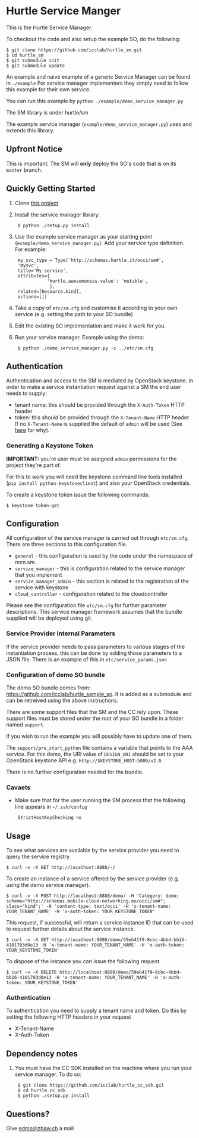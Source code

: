 # Hurtle Service Manger

This is the Hurtle Service Manager.

To checkout the code and also setup the example SO, do the following:

    $ git clone https://github.com/icclab/hurtle_sm.git
    $ cd hurtle_sm
    $ git submodule init
    $ git submodule update

An example and naive example of a generic Service Manager can be found in `./example`
For service manager implementers they simply need to follow this example for their own service.

You can run this example by `python ./example/demo_service_manager.py`

The SM library is under hurtle/sm

The example service manager (`example/demo_service_manager.py`) uses and extends this library.

## Upfront Notice

This is important. The SM will **only** deploy the SO's code that is on its `master` branch.

## Quickly Getting Started

1. Clone [this project](https://github.com/icclab/hurtle_sm.git)

2. Install the service manager library:

        $ python ./setup.py install

3. Use the example service manager as your starting point (`example/demo_service_manager.py`). Add your service type 
definition. For example:

        my_svc_type = Type('http://schemas.hurtle.it/occi/sm#',
        'mysvc',
        title='My service',
        attributes={
                   'hurtle.awesomeness.value': 'mutable',
                    },
        related=[Resource.kind],
        actions=[])

4. Take a copy of `etc/sm.cfg` and customise it according to your own service (e.g. setting the path to your SO bundle)

5. Edit the existing SO implementation and make it work for you.

5. Run your service manager. Example using the demo:

        $ python ./demo_service_manager.py -c ../etc/sm.cfg

## Authentication
Authentication and access to the SM is mediated by OpenStack keystone. In order to make a service instantiation request
against a SM the end user needs to supply:

 * tenant name: this should be provided through the `X-Auth-Token` HTTP header
 * token: this should be provided through the `X-Tenant-Name` HTTP header. If no `X-Tenant-Name` is supplied the 
 default of `admin` will be used (See [here](https://github.com/icclab/hurtle_cc_sdk/blob/master/sdk/services.py#L86) for why).

### Generating a Keystone Token
**IMPORTANT:** you're user must be assigned `admin` permissions for the project they're part of.

For this to work you will need the keystone command line tools installed (`pip install python-keystoneclient`) 
and also your OpenStack credentials.

To create a keystone token issue the following commands:

    $ keystone token-get

## Configuration

All configuration of the service manager is carried out through `etc/sm.cfg`. There are three sections to this
configuration file.

 * `general` - this configuration is used by the code under the namespace of mcn.sm.
 * `service_manager` - this is configuration related to the service manager that you implement
 * `service_manager_admin` - this section is related to the registration of the service with keystone
 * `cloud_controller` - configuration related to the cloudcontroller

Please see the configuration file `etc/sm.cfg` for further parameter descriptions.
This service manager framework assumes that the bundle supplied will be deployed using git.

### Service Provider Internal Parameters
If the service provider needs to pass parameters to various stages of the instantiation process, this can be done by
adding those parameters to a JSON file. There is an example of this in `etc/service_params.json`

### Configuration of demo SO bundle

The demo SO bundle comes from: https://github.com/icclab/hurtle_sample_so. It is added as a 
submodule and can be retreived using the above instructions.

There are some support files that the SM and the CC rely upon. These support files must be stored under the root of
your SO bundle in a folder named `support`.

If you wish to run the example you will possibly have to update one of them.

The `support/pre_start_python` file contains a variable that points to the AAA service. For this demo, the URI value of
`DESIGN_URI` should be set to your OpenStack keystone API e.g. `http://$KEYSTONE_HOST:5000/v2.0`.

There is no further configuration needed for the bundle.

### Cavaets

 * Make sure that for the user running the SM process that the following line appears in `~/.ssh/config`

        StrictHostKeyChecking no

## Usage

To see what services are available by the service provider you need to query the service registry.

    $ curl -v -X GET http://localhost:8888/-/

To create an instance of a service offered by the service provider (e.g. using the demo service manager).

    $ curl -v -X POST http://localhost:8888/demo/ -H 'Category: demo; scheme="http://schemas.mobile-cloud-networking.eu/occi/sm#"; class="kind";' -H 'content-type: text/occi' -H 'x-tenant-name: YOUR_TENANT_NAME' -H 'x-auth-token: YOUR_KEYSTONE_TOKEN'

This request, if successful, will return a service instance ID that can be used to request further details about the
service instance.

    $ curl -v -X GET http://localhost:8888/demo/59eb41f9-8cbc-4bbd-bb16-4101703d0e13 -H 'x-tenant-name: YOUR_TENANT_NAME' -H 'x-auth-token: YOUR_KEYSTONE_TOKEN'

To dispose of the instance you can issue the following request.

    $ curl -v -X DELETE http://localhost:8888/demo/59eb41f9-8cbc-4bbd-bb16-4101703d0e13 -H 'x-tenant-name: YOUR_TENANT_NAME' -H 'x-auth-token: YOUR_KEYSTONE_TOKEN'

### Authentication
To authentication you need to supply a tenant name and token. Do this by setting the following HTTP headers in your 
request

 * X-Tenant-Name
 * X-Auth-Token

## Dependency notes

1. You must have the CC SDK installed on the machine where you run your service manager. To do so:

        $ git clone https://github.com/icclab/hurtle_cc_sdk.git
        $ cd hurtle_cc_sdk
        $ python ./setup.py install

## Questions?

Give edmo@zhaw.ch a mail
